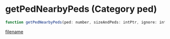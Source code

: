 # getPedNearbyPeds (Category ped)

```js
function getPedNearbyPeds(ped: number, sizeAndPeds: intPtr, ignore: int): Array
```

[filename](getPedNearbyPeds_m.md ':include')